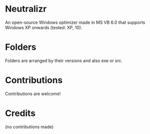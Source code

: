 # Neutralizr
An open-source Windows optimizer made in MS VB 6.0 that supports Windows XP onwards (tested: XP, 10).

# Folders
Folders are arranged by their versions and also exe or src.

# Contributions
Contributions are welcome!

# Credits
(no contributions made)
